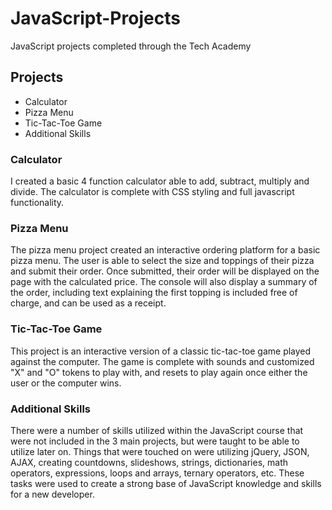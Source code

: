 # JavaScript-Projects
JavaScript projects completed through the Tech Academy

## Projects
* Calculator
* Pizza Menu
* Tic-Tac-Toe Game
* Additional Skills

### Calculator
I created a basic 4 function calculator able to add, subtract, multiply and divide. The calculator is complete with CSS styling and full javascript functionality.

### Pizza Menu
The pizza menu project created an interactive ordering platform for a basic pizza menu. The user is able to select the size and toppings of their pizza and submit their order. Once submitted, their order will be displayed on the page with the calculated price. The console will also display a summary of the order, including text explaining the first topping is included free of charge, and can be used as a receipt.

### Tic-Tac-Toe Game
This project is an interactive version of a classic tic-tac-toe game played against the computer. The game is complete with sounds and customized "X" and "O" tokens to play with, and resets to play again once either the user or the computer wins.

### Additional Skills
There were a number of skills utilized within the JavaScript course that were not included in the 3 main projects, but were taught to be able to utilize later on.
Things that were touched on were utilizing jQuery, JSON, AJAX, creating countdowns, slideshows, strings, dictionaries, math operators, expressions, loops and arrays, ternary operators, etc. These tasks were used to create a strong base of JavaScript knowledge and skills for a new developer.
